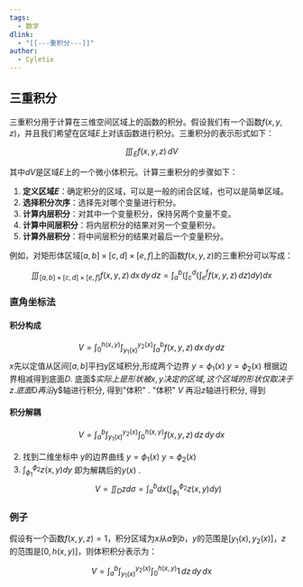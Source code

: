```yaml
---
tags:
  - 数学
dlink:
  - "[[---重积分---]]"
author:
  - Cyletix
---
```

## 三重积分

三重积分用于计算在三维空间区域上的函数的积分。假设我们有一个函数$f(x, y, z)$，并且我们希望在区域$E$上对该函数进行积分。三重积分的表示形式如下：

$$
\iiint_E f(x, y, z) \, dV
$$

其中$dV$是区域$E$上的一个微小体积元。计算三重积分的步骤如下：

1. **定义区域$E$**：确定积分的区域，可以是一般的闭合区域，也可以是简单区域。
2. **选择积分次序**：选择先对哪个变量进行积分。
3. **计算内层积分**：对其中一个变量积分，保持另两个变量不变。
4. **计算中间层积分**：将内层积分的结果对另一个变量积分。
5. **计算外层积分**：将中间层积分的结果对最后一个变量积分。

例如，对矩形体区域$[a, b] \times [c, d] \times [e, f]$上的函数$f(x, y, z)$的三重积分可以写成：

$$
\iiint_{[a, b] \times [c, d] \times [e, f]} f(x, y, z) \, dx \, dy \, dz = \int_a^b \left( \int_c^d \left( \int_e^f f(x, y, z) \, dz \right) dy \right) dx
$$



### 直角坐标法
#### 积分构成 
$$
V = \int_0^{h(x, y)}\int_{y_1(x)}^{y_2(x)} \int_a^b f(x, y, z) \, dx\, dy\, dz
$$
x先以定值从区间$[a,b]$平扫y区域积分,形成两个边界 $y=\phi_{1}(x)$ $y=\phi_{2}(x)$ 
根据边界相减得到底面$D$. 
底面$$实际上是形状被x,y决定的区域, 这个区域的形状仅取决于z. 
底面$D$再沿$y$轴进行积分, 得到"体积" .
"体积" $V$ 再沿$z$轴进行积分, 得到
#### 积分解耦 
$$
V = \int_a^b \int_{y_1(x)}^{y_2(x)} \int_0^{h(x, y)} f(x, y, z) \, dz \, dy \, dx
$$

2. 找到二维坐标中 y的边界曲线 $y=\phi_{1}(x)$ $y=\phi_{2}(x)$ 
3. $\int_{\phi_{1}}^{\phi_{2}}z(x,y)dy$ 即为解耦后的$y(x)$
. 
$$V=\iint_{D} zd\sigma = \int_a^b dx \left(\int_{\phi_{1}}^{\phi_{2}}z(x,y)dy\right)$$

### 例子
假设有一个函数$f(x, y, z) = 1$，积分区域为$x$从$a$到$b$，$y$的范围是$[y_1(x), y_2(x)]$，$z$的范围是$[0, h(x, y)]$，则体积积分表示为：

$$
V = \int_a^b \int_{y_1(x)}^{y_2(x)} \int_0^{h(x, y)} 1 \, dz \, dy \, dx
$$

